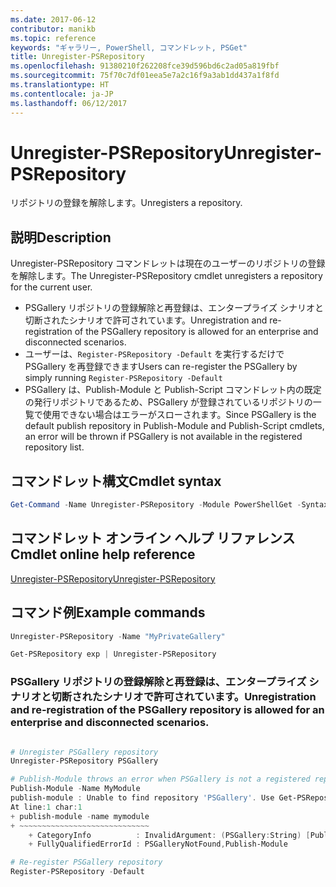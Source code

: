 ```yaml
---
ms.date: 2017-06-12
contributor: manikb
ms.topic: reference
keywords: "ギャラリー, PowerShell, コマンドレット, PSGet"
title: Unregister-PSRepository
ms.openlocfilehash: 91380210f262208fce39d596bd6c2ad05a819fbf
ms.sourcegitcommit: 75f70c7df01eea5e7a2c16f9a3ab1dd437a1f8fd
ms.translationtype: HT
ms.contentlocale: ja-JP
ms.lasthandoff: 06/12/2017
---
```

# <a name="unregister-psrepository"></a><span data-ttu-id="882ad-103">Unregister-PSRepository</span><span class="sxs-lookup"><span data-stu-id="882ad-103">Unregister-PSRepository</span></span>

<span data-ttu-id="882ad-104">リポジトリの登録を解除します。</span><span class="sxs-lookup"><span data-stu-id="882ad-104">Unregisters a repository.</span></span>

## <a name="description"></a><span data-ttu-id="882ad-105">説明</span><span class="sxs-lookup"><span data-stu-id="882ad-105">Description</span></span>

<span data-ttu-id="882ad-106">Unregister-PSRepository コマンドレットは現在のユーザーのリポジトリの登録を解除します。</span><span class="sxs-lookup"><span data-stu-id="882ad-106">The Unregister-PSRepository cmdlet unregisters a repository for the current user.</span></span>
- <span data-ttu-id="882ad-107">PSGallery リポジトリの登録解除と再登録は、エンタープライズ シナリオと切断されたシナリオで許可されています。</span><span class="sxs-lookup"><span data-stu-id="882ad-107">Unregistration and re-registration of the PSGallery repository is allowed for an enterprise and disconnected scenarios.</span></span>
- <span data-ttu-id="882ad-108">ユーザーは、`Register-PSRepository -Default` を実行するだけで PSGallery を再登録できます</span><span class="sxs-lookup"><span data-stu-id="882ad-108">Users can re-register the PSGallery by simply running `Register-PSRepository -Default`</span></span>
- <span data-ttu-id="882ad-109">PSGallery は、Publish-Module と Publish-Script コマンドレット内の既定の発行リポジトリであるため、PSGallery が登録されているリポジトリの一覧で使用できない場合はエラーがスローされます。</span><span class="sxs-lookup"><span data-stu-id="882ad-109">Since PSGallery is the default publish repository in Publish-Module and Publish-Script cmdlets, an error will be thrown if PSGallery is not available in the registered repository list.</span></span>

## <a name="cmdlet-syntax"></a><span data-ttu-id="882ad-110">コマンドレット構文</span><span class="sxs-lookup"><span data-stu-id="882ad-110">Cmdlet syntax</span></span>

```powershell
Get-Command -Name Unregister-PSRepository -Module PowerShellGet -Syntax
```
## <a name="cmdlet-online-help-reference"></a><span data-ttu-id="882ad-111">コマンドレット オンライン ヘルプ リファレンス</span><span class="sxs-lookup"><span data-stu-id="882ad-111">Cmdlet online help reference</span></span>

[<span data-ttu-id="882ad-112">Unregister-PSRepository</span><span class="sxs-lookup"><span data-stu-id="882ad-112">Unregister-PSRepository</span></span>](http://go.microsoft.com/fwlink/?LinkID=517130)

## <a name="example-commands"></a><span data-ttu-id="882ad-113">コマンド例</span><span class="sxs-lookup"><span data-stu-id="882ad-113">Example commands</span></span>

```powershell
Unregister-PSRepository -Name "MyPrivateGallery"

Get-PSRepository exp | Unregister-PSRepository
```

### <a name="unregistration-and-re-registration-of-the-psgallery-repository-is-allowed-for-an-enterprise-and-disconnected-scenarios"></a><span data-ttu-id="882ad-114">PSGallery リポジトリの登録解除と再登録は、エンタープライズ シナリオと切断されたシナリオで許可されています。</span><span class="sxs-lookup"><span data-stu-id="882ad-114">Unregistration and re-registration of the PSGallery repository is allowed for an enterprise and disconnected scenarios.</span></span>
```powershell

# Unregister PSGallery repository
Unregister-PSRepository PSGallery

# Publish-Module throws an error when PSGallery is not a registered repository
Publish-Module -Name MyModule
publish-module : Unable to find repository 'PSGallery'. Use Get-PSRepository to see all available repositories. Try again after specifying a valid repository name. You can use 'Register-PSRepository -Default' to register the PSGallery repository.
At line:1 char:1
+ publish-module -name mymodule
+ ~~~~~~~~~~~~~~~~~~~~~~~~~~~~~
    + CategoryInfo          : InvalidArgument: (PSGallery:String) [Publish-Module], ArgumentException
    + FullyQualifiedErrorId : PSGalleryNotFound,Publish-Module

# Re-register PSGallery repository
Register-PSRepository -Default
```

